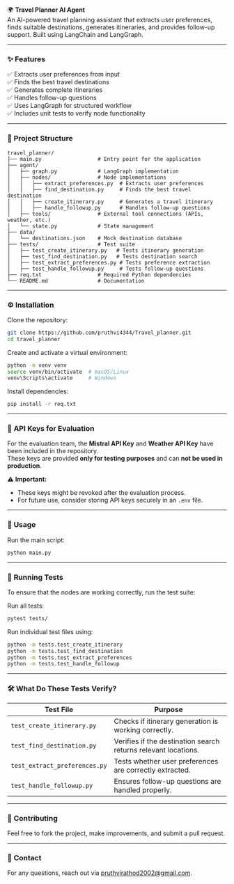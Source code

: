🌍 **Travel Planner AI Agent**  
An AI-powered travel planning assistant that extracts user preferences, finds suitable destinations, generates itineraries, and provides follow-up support. Built using LangChain and LangGraph.

---

### ✨ **Features**
✅ Extracts user preferences from input  
✅ Finds the best travel destinations  
✅ Generates complete itineraries  
✅ Handles follow-up questions  
✅ Uses LangGraph for structured workflow  
✅ Includes unit tests to verify node functionality  

---

### 📂 **Project Structure**
```
travel_planner/
├── main.py                  # Entry point for the application
├── agent/
│   ├── graph.py             # LangGraph implementation
│   ├── nodes/               # Node implementations
│   │   ├── extract_preferences.py  # Extracts user preferences
│   │   ├── find_destination.py     # Finds the best travel destination
│   │   ├── create_itinerary.py     # Generates a travel itinerary
│   │   ├── handle_followup.py      # Handles follow-up questions
│   ├── tools/               # External tool connections (APIs, weather, etc.)
│   └── state.py             # State management
├── data/
│   └── destinations.json    # Mock destination database
├── tests/                   # Test suite
│   ├── test_create_itinerary.py   # Tests itinerary generation
│   ├── test_find_destination.py   # Tests destination search
│   ├── test_extract_preferences.py # Tests preference extraction
│   ├── test_handle_followup.py     # Tests follow-up questions
├── req.txt                  # Required Python dependencies
└── README.md                # Documentation
```

---

### ⚙️ **Installation**
Clone the repository:  
```bash
git clone https://github.com/pruthvi4344/Travel_planner.git
cd travel_planner
```
Create and activate a virtual environment:  
```bash
python -m venv venv
source venv/bin/activate  # macOS/Linux
venv\Scripts\activate     # Windows
```
Install dependencies:  
```bash
pip install -r req.txt
```

---

### 🔑 **API Keys for Evaluation**
For the evaluation team, the **Mistral API Key** and **Weather API Key** have been included in the repository.  
These keys are provided **only for testing purposes** and can **not be used in production**.  

⚠️ **Important:**
- These keys might be revoked after the evaluation process.
- For future use, consider storing API keys securely in an `.env` file.

---

### 🚀 **Usage**
Run the main script:  
```bash
python main.py
```

---

### 🧪 **Running Tests**
To ensure that the nodes are working correctly, run the test suite:

Run all tests:
```bash
pytest tests/
```
Run individual test files using:
```bash
python -m tests.test_create_itinerary
python -m tests.test_find_destination
python -m tests.test_extract_preferences
python -m tests.test_handle_followup
```

---

### 🛠️ **What Do These Tests Verify?**
| Test File                     | Purpose                                      |
|-------------------------------|----------------------------------------------|
| `test_create_itinerary.py`    | Checks if itinerary generation is working correctly. |
| `test_find_destination.py`    | Verifies if the destination search returns relevant locations. |
| `test_extract_preferences.py` | Tests whether user preferences are correctly extracted. |
| `test_handle_followup.py`     | Ensures follow-up questions are handled properly. |

---

### 🤝 **Contributing**
Feel free to fork the project, make improvements, and submit a pull request.

---

### 📧 **Contact**
For any questions, reach out via [pruthvirathod2002@gmail.com](mailto:pruthvirathod2002@gmail.com).

